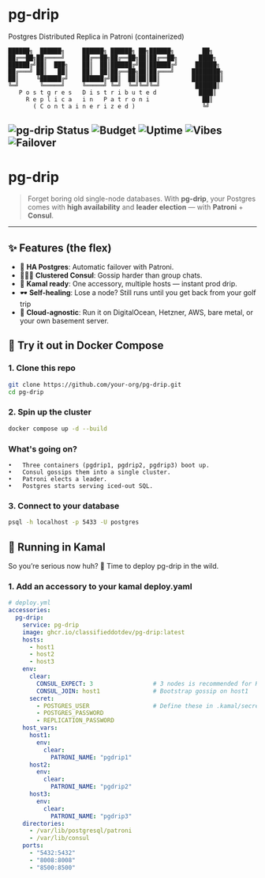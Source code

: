 # pg-drip
Postgres Distributed Replica in Patroni (containerized)

```
██████╗  ██████╗     ██████╗ ██████╗ ██╗██████╗        ██╗
██╔══██╗██╔════╝     ██╔══██╗██╔══██╗██║██╔══██╗      ████╗
██████╔╝██║  ███╗    ██║  ██║██████╔╝██║██████╔╝     ██████╗
██╔═══╝ ██║   ██║    ██║  ██║██╔══██╗██║██╔═══╝     ████████╗
██║     ╚██████╔╝    ██████╔╝██║  ██║██║██║         ████████║
╚═╝      ╚═════╝     ╚═════╝ ╚═╝  ╚═╝╚═╝╚═╝          ██████║
   P o s t g r e s   D i s t r i b u t e d            ████║
     R e p l i c a   i n   P a t r o n i               ██║
       ( C o n t a i n e r i z e d )                   ╚╝
```
![pg-drip Status](https://img.shields.io/badge/PG_DRIP-PASSING-green?style=flat-square&logo=cloudflare)
![Budget](https://img.shields.io/badge/Budget-$5%2Fmo-orange?style=flat-square&logo=money)
![Uptime](https://img.shields.io/badge/Uptime-99.9%25-yellow?style=flat-square)
![Vibes](https://img.shields.io/badge/Vibes-Unhinged-ff69b4?style=flat-square)
![Failover](https://img.shields.io/badge/Failover-Sorta_Working-blueviolet?style=flat-square)
---

# pg-drip  

> Forget boring old single-node databases. With **pg-drip**, your Postgres comes with **high availability** and **leader election** — with **Patroni** + **Consul**. 

---


## ✨ Features (the flex)  
- 🚰 **HA Postgres**: Automatic failover with Patroni.
- 🧑‍🤝‍🧑 **Clustered Consul**: Gossip harder than group chats.
- 🚢 **Kamal ready**: One accessory, multiple hosts — instant prod drip.
- 🕶️ **Self-healing**: Lose a node? Still runs until you get back from your golf trip
- 🚀 **Cloud-agnostic**: Run it on DigitalOcean, Hetzner, AWS, bare metal, or your own basement server.

## 🐳 Try it out in Docker Compose

### 1. Clone this repo  
```bash
git clone https://github.com/your-org/pg-drip.git
cd pg-drip
```

### 2. Spin up the cluster
```bash
docker compose up -d --build
```

### What's going on?

	•	Three containers (pgdrip1, pgdrip2, pgdrip3) boot up.
	•	Consul gossips them into a single cluster.
	•	Patroni elects a leader.
	•	Postgres starts serving iced-out SQL.

### 3. Connect to your database
```bash
psql -h localhost -p 5433 -U postgres
```

## 🚀 Running in Kamal
So you’re serious now huh? 👀 Time to deploy pg-drip in the wild.
### 1. Add an accessory to your kamal deploy.yaml
```yaml
# deploy.yml
accessories:
  pg-drip:
    service: pg-drip
    image: ghcr.io/classifieddotdev/pg-drip:latest
    hosts:
      - host1
      - host2
      - host3
    env:
      clear:
        CONSUL_EXPECT: 3                 # 3 nodes is recommended for High Availibility
        CONSUL_JOIN: host1               # Bootstrap gossip on host1
      secret:
        - POSTGRES_USER                  # Define these in .kamal/secrets
        - POSTGRES_PASSWORD
        - REPLICATION_PASSWORD
    host_vars:
      host1:
        env:
          clear:
            PATRONI_NAME: "pgdrip1"
      host2:
        env:
          clear:
            PATRONI_NAME: "pgdrip2"
      host3:
        env:
          clear:
            PATRONI_NAME: "pgdrip3"
    directories:
      - /var/lib/postgresql/patroni
      - /var/lib/consul
    ports:
      - "5432:5432"
      - "8008:8008"
      - "8500:8500"
```